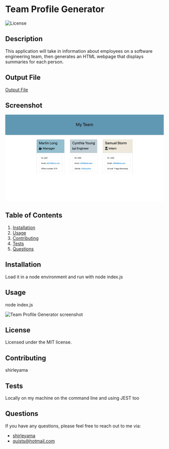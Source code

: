 # Team Profile Generator

![License](https://img.shields.io/badge/license-MIT-blue.svg)

## Description

This application will take in information about employees on a software engineering team, then generates an HTML webpage that displays summaries for each person.

## Output File

[Output File](https://github.com/shirleyama/team-profile-generator/blob/main/output/team.html)

## Screenshot

![Team Profile Generator screenshot](output/screenshot-team-generator.jpg)

## Table of Contents

1. [Installation](#installation)
2. [Usage](#usage)
3. [Contributing](#contributing)
4. [Tests](#tests)
5. [Questions](#questions)

## Installation

Load it in a node environment and run with node index.js

## Usage

node index.js

![Team Profile Generator screenshot](screenshot-team-generator.jpg)

## License

Licensed under the MIT license.

## Contributing

shirleyama

## Tests

Locally on my machine on the command line and using JEST too

## Questions

If you have any questions, please feel free to reach out to me via:

- [shirleyama](https://github.com/shirleyama)
- [quists@hotmail.com](mailto:quists@hotmail.com)
